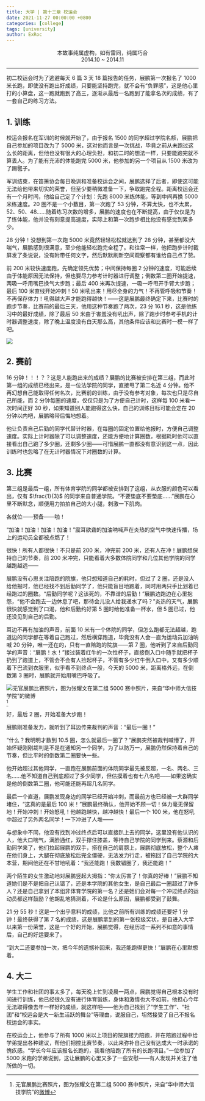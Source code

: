 ```yaml
---
title: 大学 | 第十三章 校运会
date: 2021-11-27 00:00:00 +0800
categories: [college]
tags: [university]
author: ExRoc
---
```


<center>本故事纯属虚构，如有雷同，纯属巧合</center>
<center>2014.10 ~ 2014.11</center>

----

初二校运会时为了逃避每天 6 篇 3 天 18 篇报告的任务，展鹏第一次报名了 1000 米长跑，即使没有跑出好成绩，只要能坚持跑完，就不会有“负罪感”，这是他心里打的小算盘，这一跑就跑到了高三，逐渐从最后一名跑到了能拿名次的成绩，有了一套自己的练习方法。

## 1. 训练

校运会报名在军训的时候就开始了，由于报名 1500 的同学超过学院名额，展鹏把自己参加的项目改为了 5000 米，这对他而言是一次挑战，毕竟之前从未跑过这么长的距离，但他也没有很大的心理负担，和初二时的想法一样，只要能跑完就不算丢人。为了能有充沛的体能跑完 5000 米，他参加的另一个项目从 1500 米改为了踢毽子。

军训结束，在笛箫协会每日晚训和准备校运会之间，展鹏选择了后者，即使这可能无法给他带来切实的荣誉，但至少要稍微准备一下，争取跑完全程。距离校运会还有一个月时间，他给自己定了个计划：先跑 8000 米练体能，等到中间再换 5000 米练速度。20 圈不是一个小数目，第一次跑了 53 分钟，不算太快，也不太累，52、50、48……随着练习次数的增多，展鹏的速度也在不断提高，由于仅仅是为了练体能，他并没有刻意提高速度，实际上和第一次跑步相比他没有感觉到累多少。

28 分钟！没想到第一次跑 5000 米竟然轻轻松松就达到了 28 分钟，甚至都没大喘气，展鹏感到很满意，至少他能轻松跑完全程了。和往常一样，他把跑步计时截屏发了条说说，没有附带任何文字，然后默默刷新空间观察都有谁给自己点了赞。

前 200 米较快速度跑，先确定领先优势；中间保持每圈 2 分钟的速度，可能后续由于体能原因无法保持，但也要尽力参考计时器进行调整；倒数第二圈开始提速，两吸一呼用嘴巴换气大步跑；最后 400 米再次提速，一吸一呼甩开手臂大步跑；最后 100 米直线开始冲刺！50 米吼出来！用尽全身的力气！不再管呼吸和节奏！不再保存体力！吼得越大声才能跑得越快！——这是展鹏最终确定下来，比赛时的跑步节奏，比赛前的最后三天，他用这种节奏跑了两次，23 分 16.1 秒，这是他练习中的最好成绩，除了最后 50 米由于害羞没有吼出声，除了跑步时参考手机的计时器调整速度，除了晚上温度没有白天那么高，其他条件应该和比赛时一模一样了吧。

![](/assets/img/posts/college/miaobiao.jpeg)

## 2. 赛前

16 分钟！！！？？这是人能跑出来的成绩？展鹏的比赛被安排在第三组，而此时第一组的成绩已经出来，是一位法学院的同学，直接甩了第二名近 4 分钟。他不再幻想自己能取得任何名次，比赛前的训练，由于没有参考对象，每次也只是尽自己所能，而 2 分钟每圈的速度，仅仅只是为了方便自己计时，这样每 100 米看一次时间正好 30 秒，如果知道别人能跑得这么快，自己的训练目标可能会定在 20 分钟以内吧，展鹏略带后悔地想着。

他让负责自己后勤的同学代替计时器，在每圈的固定位置给他报时，方便自己调整速度。实际上计时器除了可以调整速度，还能方便地计算圈数，根据耗时他可以直接看出自己跑了多少圈，还剩多少圈——可惜展鹏一直都没有意识到这一点，因此训练时也忽略了在无计时器情况下对圈数的计算。

## 3. 比赛

第三组是最后一组，所有体育学院的同学都被安排到了这组，从衣服的颜色可以看出，仅有 $\frac{1}{3}$ 的同学来自普通学院。“不要垫底不要垫底……”展鹏在心里不断默念，顺便用力拍拍自己的大小腿，刺激一下肌肉。

各就位——预备——啪！

“加油！加油！加油！加油！”震耳欲聋的加油呐喊声在炎热的空气中快速传播，场上的运动员全都被点燃了！

很快！所有人都很快！不只是前 200 米，冲完前 200 米，还有人在冲！展鹏想保持自己的节奏，前 200 米冲完，只能看着大多数体院同学和几位其他学院的同学越跑越远——

展鹏没有心思关注陪跑的院旗，他只想知道自己的耗时，但过了 2 圈，还是没人给他报时，他已经找不到后勤同学了，他只能盲目地跑着，同时用两只手比划着已经跑过的圈数。“后勤同学呢？这该死的，不靠谱的后勤！”展鹏边跑边在心里抱怨，“他不会跑去一边休息了吧，那待会儿没人给我递水了吗？”炎热的天气，展鹏很快就感觉到了口渴，他和后勤约好第 5 圈时给他准备一杯水，但 5 圈已过，他还没见到自己的后勤。

耳边不再有加油的声音，前面 10 米有一个体院的同学，但怎么跑都无法超越，跑道边的同学都在等着自己跑过，然后横穿跑道，毕竟没有人会一直为运动员加油呐喊 20 分钟，唯一还在的，只有一直陪跑的院旗——第 7 圈，他听到了来自后勤同学的声音：“展鹏！水！”接过装着红牛的一次性杯子，直接倒入口中随手就把杯子扔到了跑道上，不管会不会有人捡起杯子，不管有多少红牛倒入口中，又有多少顺着下巴流到衣服里，似乎看不到终点一般，今天的 5000 米，距离格外远，在倒数第 3 圈时，展鹏就开始用嘴巴呼吸了。

![无官展鹏比赛照片，图为张耀文在第二组 5000 赛中照片，来自“华中师大信技学院”的微博](/assets/img/posts/college/zhangyaowen.jpg)[^1]

好，最后 2 圈，开始准备大步跑！

展鹏刚准备发力，就听到了耳边传来裁判的声音：“最后一圈！”

“什么？我明明才数到 10.5 圈，怎么就最后一圈了？”展鹏突然被裁判喊懵了，开始怀疑刚刚裁判是不是在通知另一个同学，为了以防万一，展鹏仍然保持着自己的节奏，但比平时的倒数第二圈要快一些。

他开始超过其他同学，一直跑在展鹏前面的体院同学最先被反超，一名、两名、三名……他不知道自己到底超过了多少同学，但估摸着也有七八名吧——如果这确实是他的倒数第二圈，他可能还能再超几名同学。

最后一个直道，展鹏发现身边的同学已经开始冲刺，而最前方也已经被一大群同学堵住，“这真的是最后 100 米！”展鹏最终确认，他开始不顾一切！体力毫无保留地！开始冲刺！开始怒吼！他越跑越快，越冲越快！最后一个 100 米，他在怒吼中超过了另外两名同学！一下冲进了人堆——

与想象中不同，他没有找到冲过终点后可以直接趴上去的同学，这里没有他认识的人，他大口喘气，满脸通红，双手撑住膝盖，等待自己学院的同学到来。蔡源和后勤同学来了，他们拉起展鹏的双手，搭在自己的肩膀上，展鹏彻底放松，整个人瘫在他们身上，大腿在彻底放松后完全僵硬，无法发力行走，被拖回了自己学院的大本营，期间他还在不甘地吼着：“我还能跑！我数错圈了，我还能跑！”

两个陌生的女生激动地对展鹏竖起大拇指：“你太厉害了！你真的好棒！”展鹏不知道她们是不是把自己认错了，还是本学院的其他女生，是自己最后一圈超过了许多人？还是自己拿到了本组非体育学院的第一名？还是她们会对每一个冲过终点的运动员都这样鼓励？他胡乱地猜测着，不论是什么原因，展鹏都受到了鼓舞。

21 分 55 秒！这是一个出乎意料的成绩，比他之前所有训练的成绩还要好 1 分钟！最终获得了第 7 名的成绩，这是展鹏拿到的第一张校级奖状，是自进入大学以来第一份荣誉，这是一个好的开始，展鹏觉得，在经历过一系列不如意的事情后，自己的好运要来了。

“到大二还要参加一次，把今年的遗憾补回来，我还能跑得更快！”展鹏在心里默想着。

## 4. 大二

学生工作和社团的事太多了，每天晚上忙到凌晨一两点，展鹏觉得自己根本没有时间进行训练，他已经很久没有进行体育锻炼，身体和激情也大不如前，他担心今年无法取得像去年一样好的成绩，就这样吧——他为自己找到了“学生工作”、“社团”和“校运会是大一新生活跃的舞台”等理由，说服自己，坦然接受了自己不报名校运会的事实。

在校运会上，他参与了所有 1000 米以上项目的院旗接力陪跑，并在陪跑过程中给学弟提出各种建议，帮他们把控比赛节奏，以此来弥补自己没有达成大一时承诺的愧疚感。“学长今年应该报名长跑的，我看他陪跑了所有的长跑项目。”一位参加了 5000 米跑的学弟说到，这让展鹏的心里又多了一些安慰——有人发现并关注了他所做的一切。

[^1]: 无官展鹏比赛照片，图为张耀文在第二组 5000 赛中照片，来自“华中师大信技学院”的[微博](https://weibo.com/3782446977/Bv9uxhEGV?from=page_1002063782446977_profile&wvr=6&mod=weibotime&type=comment#_rnd1652022123552)

